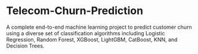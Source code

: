 # Telecom-Churn-Prediction
A complete end-to-end machine learning project to predict customer churn using a diverse set of classification algorithms including Logistic Regression, Random Forest, XGBoost, LightGBM, CatBoost, KNN, and Decision Trees.
